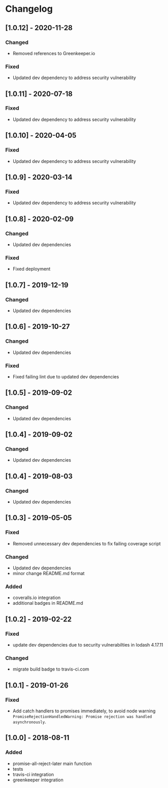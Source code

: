 # Changelog

## [1.0.12] - 2020-11-28

### Changed

- Removed references to Greenkeeper.io

### Fixed

- Updated dev dependency to address security vulnerability

## [1.0.11] - 2020-07-18

### Fixed

- Updated dev dependency to address security vulnerability

## [1.0.10] - 2020-04-05

### Fixed

- Updated dev dependency to address security vulnerability

## [1.0.9] - 2020-03-14

### Fixed

- Updated dev dependency to address security vulnerability

## [1.0.8] - 2020-02-09

### Changed

- Updated dev dependencies

### Fixed

- Fixed deployment

## [1.0.7] - 2019-12-19

### Changed

- Updated dev dependencies

## [1.0.6] - 2019-10-27

### Changed

- Updated dev dependencies

### Fixed

- Fixed failing lint due to updated dev dependencies

## [1.0.5] - 2019-09-02

### Changed

- Updated dev dependencies

## [1.0.4] - 2019-09-02

### Changed

- Updated dev dependencies

## [1.0.4] - 2019-08-03

### Changed

- Updated dev dependencies

## [1.0.3] - 2019-05-05

### Fixed

- Removed unnecessary dev dependencies to fix failing coverage script

### Changed

- Updated dev dependencies
- minor change README.md format

### Added

- coveralls.io integration
- additional badges in README.md

## [1.0.2] - 2019-02-22

### Fixed

- update dev dependencies due to security vulnerabilties in lodash 4.17.11

### Changed

- migrate build badge to travis-ci.com

## [1.0.1] - 2019-01-26

### Fixed

- Add catch handlers to promises immediately, to avoid node warning `PromiseRejectionHandledWarning: Promise rejection was handled asynchronously`.

## [1.0.0] - 2018-08-11

### Added

- promise-all-reject-later main function
- tests
- travis-ci integration
- greenkeeper integration
